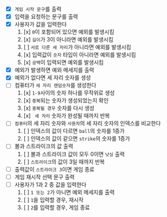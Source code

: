 - [x] `게임 시작 문구`를 출력
- [x] 입력을 요청하는 문구를 출력
- [x] 사용자가 값을 입력한다
    1. [x] `0`이 포함되어 있으면 예외를 발생시킴
    2. [x] `길이`가 3이 아니라면 예외를 발생시킴
    3. [ ] `서로 다른 세 자리`가 아니라면 예외를 발생시킴
    4. [x] 입력값이 `숫자` 타입이 아니라면 예외를 발생시킴
    5. [x] `공백`이 입력되면 예외를 발생시킴
- [x] 예외가 발생하면 예외 메세지를 출력
- [x] 예외가 없다면 세 자리 숫자를 생성
- [ ] 컴퓨터가 `세 자리 랜덤숫자`를 생성한다
    1. [x] `1-9`사이의 숫자 하나를 무작위로 생성
    2. [x] `중복`되는 숫자가 생성되었는지 확인
    3. [x] `중복될 경우` 숫자를 다시 생성
    4. [x] ` 세 자리` 숫자가 완성될 때까지 반복
- [ ] `컴퓨터`의 세 자리 숫자와 `사용자`의 세 자리 숫자의 인덱스를 비교한다
    1. [ ] 인덱스의 값이 다르면 `ball`의 숫자를 1증가
    2. [ ] 인덱스의 값이 같으면 `strike`의 숫자를 1증가
- [ ] 볼과 스트라이크의 값 출력
    1. [ ] 볼과 스트라이크 값이 모두 0이면 `낫싱` 출력
    2. [ ] `스트라이크`의 값이 3일 때까지 반복
- [ ] 출력값이 `스트라이크 3`이면 게임 종료
- [ ] 게임 재시작 선택 문구 출력
- [ ] 사용자가 1과 2 중 값을 입력한다
    1. [ ] `1 또는 2`가 아니면 예외 메세지를 출력
    2. [ ] `1`을 입력할 경우, 재시작
    3. [ ] `2`를 입력할 경우, 게임 종료